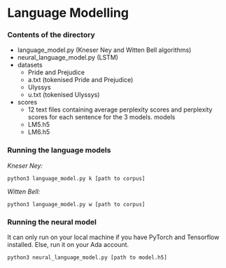 # Language Modelling

### Contents of the directory
- language_model.py (Kneser Ney and Witten Bell algorithms)
- neural_language_model.py (LSTM)
- datasets
    - Pride and Prejudice
    - a.txt (tokenised Pride and Prejudice)
    - Ulyssys
    - u.txt (tokenised Ulyssys)
- scores
    - 12 text files containing average perplexity scores and perplexity scores for each sentence for the 3 models.
models
    - LM5.h5
    - LM6.h5

### Running the language models

*Kneser Ney:*
```
python3 language_model.py k [path to corpus]
```

*Witten Bell:*
```
python3 language_model.py w [path to corpus]
```

### Running the neural model

It can only run on your local machine if you have PyTorch and Tensorflow installed. Else, run it on your Ada account.

```
python3 neural_language_model.py [path to model.h5]
```
